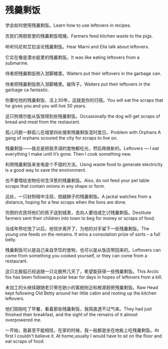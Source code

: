 # 残羹剩饭

<p><span class="chinese">学会如何使用残羹剩饭。</span><span class="english">Learn how to use leftovers in recipes.</span></p>

<p><span class="chinese">农民们用厨房里的残羹剩饭喂猪。</span><span class="english">Farmers feed kitchen waste to the pigs.</span></p>

<p><span class="chinese">听听玛尼和艾拉谈论残羹剩饭。</span><span class="english">Hear Marni and Ella talk about leftovers.</span></p>

<p><span class="chinese">它实在像是潜水艇里的残羹剩饭。</span><span class="english">It was like eating leftovers from a submarine.</span></p>

<p><span class="chinese">侍者把残羹剩饭倒入泔脚桶里。</span><span class="english">Waiters put their leftovers in the garbage can.</span></p>

<p><span class="chinese">侍者把残羹剩饭倒入泔脚桶里。破阵子。</span><span class="english">Waiters put their leftovers in the garbage ca fantastic.</span></p>

<p><span class="chinese">你要吃他的残羹剩饭，活上30年，这就是你的归宿。</span><span class="english">You will eat the scraps that he gives you and you will live 30 years.</span></p>

<p><span class="chinese">这只狗偶尔能从饭馆得到些残羹剩饭。</span><span class="english">Occasionally the dog will get scraps of bread and meat from the restaurant.</span></p>

<p><span class="chinese">孤儿问题一群孤儿在城里四处搜索残羹剩饭混时度日。</span><span class="english">Problem with Orphans A gang of orphans scoured the city for scraps to live on.</span></p>

<p><span class="chinese">残羹剩饭——我总是把我烹调的食物都吃光，然后再做新的。</span><span class="english">Leftovers — I eat everything I make until it’s gone. Then I cook something new.</span></p>

<p><span class="chinese">利用残羹剩饭来发电是个不错的方法。</span><span class="english">Using waste food to generate electricity is a good way to save the environment.</span></p>

<p><span class="chinese">也不要喂给宠物任何含洋葱的残羹剩饭。</span><span class="english">Also, do not feed your pet table scraps that contain onions in any shape or form.</span></p>

<p><span class="chinese">远处，一只豺狗暗中注视，觊觎狮子的残羹剩饭。</span><span class="english">A jackal watches from a distance, hoping for a few scraps when the lions are done.</span></p>

<p><span class="chinese">穷困的农民将他们的孩子送到城里，去向人要钱或乞讨残羹剩饭。</span><span class="english">Destitute farmers sent their children into town to beg for money or scraps of food.</span></p>

<p><span class="chinese">当成年熊吃饱了以后，他信步离开了，为他的对手留下一些残羹剩饭。</span><span class="english">The young one feeds on the remains. It wins a consolation prize of sorts – a full belly.</span></p>

<p><span class="chinese">残羹剩饭可以是自己亲自烹饪的食物，也可以是从饭店带回来的。</span><span class="english">Leftovers can come from something you cooked yourself, or they can come from a restaurant.</span></p>

<p><span class="chinese">这只北极狐已经追随一只北极熊几天了，希望能获得一些残羹剩饭。</span><span class="english">This Arctic fox has been following a polar bear for days in hopes of leftovers from a kill.</span></p>

<p><span class="chinese">未加工的头继续跟随老贝蒂在她小的客舱附近和根源厨房残羹剩饭。</span><span class="english">Raw Head kept following Old Betty around her little cabin and rooting up the kitchen leftovers.</span></p>

<p><span class="chinese">他们刚刚吃了早餐，看着那些残羹剩饭，我简直透不过气来。</span><span class="english">They had just finished their breakfast, and the sight of the remains of it almost overpowered me.</span></p>

<p><span class="chinese">一开始，我甚至不能相信，在家的时候，我一般都是坐在地板上吃残羹剩饭。</span><span class="english">At first I couldn't believe it. At home,usually I would have to sit on the floor and eat scraps of food.</span></p>

